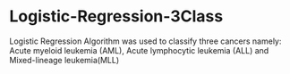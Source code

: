 # Logistic-Regression-3Class
Logistic Regression Algorithm was used to classify three cancers namely: Acute myeloid leukemia (AML), Acute lymphocytic leukemia (ALL) and Mixed-lineage leukemia(MLL)
